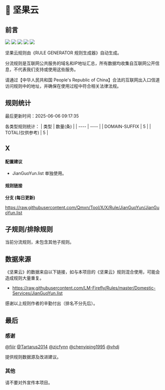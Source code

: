 # 🧸 坚果云

## 前言

![](https://shields.io/badge/-移除重复规则-ff69b4) ![](https://shields.io/badge/-DOMAIN与DOMAIN--SUFFIX合并-green) ![](https://shields.io/badge/-DOMAIN--SUFFIX间合并-critical) ![](https://shields.io/badge/-DOMAIN--SUFFIX与DOMAIN--KEYWORD合并-blue) ![](https://shields.io/badge/-IP--CIDR(6)合并-blueviolet) 

坚果云规则由《RULE GENERATOR 规则生成器》自动生成。

分流规则是互联网公共服务的域名和IP地址汇总，所有数据均收集自互联网公开信息，不代表我们支持或使用这些服务。

请通过【中华人民共和国 People's Republic of China】合法的互联网出入口信道访问规则中的地址，并确保在使用过程中符合相关法律法规。

## 规则统计

最后更新时间：2025-06-06 09:17:35

各类型规则统计：
| 类型 | 数量(条)  | 
| ---- | ----  |
| DOMAIN-SUFFIX | 5  | 
| TOTAL(仅供参考) | 5  | 


## X 

#### 配置建议
- JianGuoYun.list 单独使用。

#### 规则链接
**分支 (每日更新)**

https://raw.githubusercontent.com/Qmxn/Tool/X/X/Rule/JianGuoYun/JianGuoYun.list











## 子规则/排除规则


当前分流规则，未包含其他子规则。

## 数据来源

《坚果云》的数据来自以下链接，如与本项目的《坚果云》规则混合使用，可能会造成规则大量重复。

- https://raw.githubusercontent.com/LM-Firefly/Rules/master/Domestic-Services/JianGuoYun.list


感谢以上规则作者的辛勤付出（排名不分先后）。

## 最后

### 感谢

[@fiiir](https://github.com/fiiir) [@Tartarus2014](https://github.com/Tartarus2014) [@zjcfynn](https://github.com/zjcfynn) [@chenyiping1995](https://github.com/chenyiping1995) [@vhdj](https://github.com/vhdj)

提供规则数据源及改进建议。

### 其他

请不要对外宣传本项目。